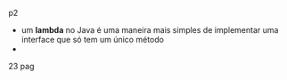 p2


- um **lambda** no Java é uma maneira mais simples de implementar uma interface que só tem um único método
- 
23 pag